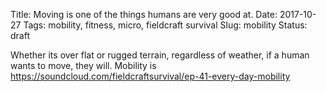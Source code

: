 Title: Moving is one of the things humans are very good at.
Date: 2017-10-27
Tags: mobility, fitness, micro, fieldcraft survival
Slug: mobility
Status: draft

Whether its over flat or rugged terrain, regardless of weather, if a human wants to move, they will. Mobility is 
https://soundcloud.com/fieldcraftsurvival/ep-41-every-day-mobility